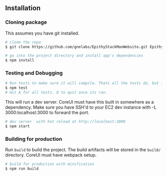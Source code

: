 ## Installation

### Cloning package

This assumes you have git installed.

``` bash
# clone the repo
$ git clone https://github.com/gnelabs/EpithyStackManWebsite.git EpithyStackManWebsite

# go into the project directory and install app's dependencies
$ npm install
```

### Testing and Debugging

``` bash
# Run tests to make sure it will compile. Thats all the tests do, but its an easy way to check project-wide.
$ npm test
# Hit A for all tests. Q to quit once its ran.
```

This will run a dev server. CoreUI must have this built in somewhere as a dependency.
Make sure you have SSH'd to your EC2 dev instance with -L 3000:localhost:3000 to forward the port.

``` bash
# dev server  with hot reload at http://localhost:3000
$ npm start
```

### Building for production

Run `build` to build the project. The build artifacts will be stored in the `build/` directory. CoreUI must have webpack setup.

```bash
# build for production with minification
$ npm run build
```


